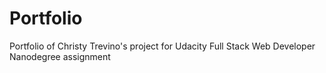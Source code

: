 # Portfolio
Portfolio of Christy Trevino's project for Udacity Full Stack Web Developer Nanodegree assignment
